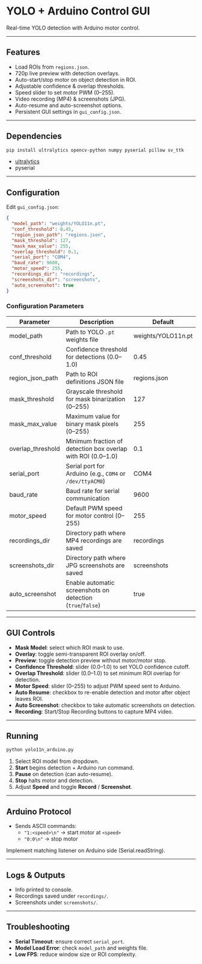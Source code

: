 # YOLO + Arduino Control GUI

Real-time YOLO detection with Arduino motor control.

---

## Features

- Load ROIs from `regions.json`.
- 720p live preview with detection overlays.
- Auto-start/stop motor on object detection in ROI.
- Adjustable confidence & overlap thresholds.
- Speed slider to set motor PWM (0–255).
- Video recording (MP4) & screenshots (JPG).
- Auto-resume and auto-screenshot options.
- Persistent GUI settings in `gui_config.json`.

---

## Dependencies

```bash
pip install ultralytics opencv-python numpy pyserial pillow sv_ttk
```

- [ultralytics](https://github.com/ultralytics/ultralytics)
- pyserial

---

## Configuration

Edit `gui_config.json`:

```json
{
  "model_path": "weights/YOLO11n.pt",
  "conf_threshold": 0.45,
  "region_json_path": "regions.json",
  "mask_threshold": 127,
  "mask_max_value": 255,
  "overlap_threshold": 0.1,
  "serial_port": "COM4",
  "baud_rate": 9600,
  "motor_speed": 255,
  "recordings_dir": "recordings",
  "screenshots_dir": "screenshots",
  "auto_screenshot": true
}
```

### Configuration Parameters

| Parameter           | Description                                                     | Default                 |
|---------------------|-----------------------------------------------------------------|-------------------------|
| model_path          | Path to YOLO `.pt` weights file                                 | weights/YOLO11n.pt      |
| conf_threshold      | Confidence threshold for detections (0.0–1.0)                   | 0.45                    |
| region_json_path    | Path to ROI definitions JSON file                               | regions.json            |
| mask_threshold      | Grayscale threshold for mask binarization (0–255)               | 127                     |
| mask_max_value      | Maximum value for binary mask pixels (0–255)                    | 255                     |
| overlap_threshold   | Minimum fraction of detection box overlap with ROI (0.0–1.0)    | 0.1                     |
| serial_port         | Serial port for Arduino (e.g., `COM4` or `/dev/ttyACM0`)         | COM4                    |
| baud_rate           | Baud rate for serial communication                              | 9600                    |
| motor_speed         | Default PWM speed for motor control (0–255)                     | 255                     |
| recordings_dir      | Directory path where MP4 recordings are saved                   | recordings              |
| screenshots_dir     | Directory path where JPG screenshots are saved                  | screenshots             |
| auto_screenshot     | Enable automatic screenshots on detection (`true`/`false`)       | true                    |

---

## GUI Controls

- **Mask Model**: select which ROI mask to use.
- **Overlay**: toggle semi-transparent ROI overlay on/off.
- **Preview**: toggle detection preview without motor/motor stop.
- **Confidence Threshold**: slider (0.0–1.0) to set YOLO confidence cutoff.
- **Overlap Threshold**: slider (0.0–1.0) to set minimum ROI overlap for detection.
- **Motor Speed**: slider (0–255) to adjust PWM speed sent to Arduino.
- **Auto Resume**: checkbox to re-enable detection and motor after object leaves ROI.
- **Auto Screenshot**: checkbox to take automatic screenshots on detection.
- **Recording**: Start/Stop Recording buttons to capture MP4 video.

---

## Running

```bash
python yolo11n_arduino.py
```

1. Select ROI model from dropdown.
2. **Start** begins detection + Arduino run command.
3. **Pause** on detection (can auto-resume).
4. **Stop** halts motor and detection.
5. Adjust **Speed** and toggle **Record** / **Screenshot**.

---

## Arduino Protocol

- Sends ASCII commands:
  - `"1:<speed>\n"` → start motor at `<speed>`
  - `"0:0\n"` → stop motor

Implement matching listener on Arduino side (Serial.readString).

---

## Logs & Outputs

- Info printed to console.
- Recordings saved under `recordings/`.
- Screenshots under `screenshots/`.

---

## Troubleshooting

- **Serial Timeout**: ensure correct `serial_port`.
- **Model Load Error**: check `model_path` and weights file.
- **Low FPS**: reduce window size or ROI complexity.
